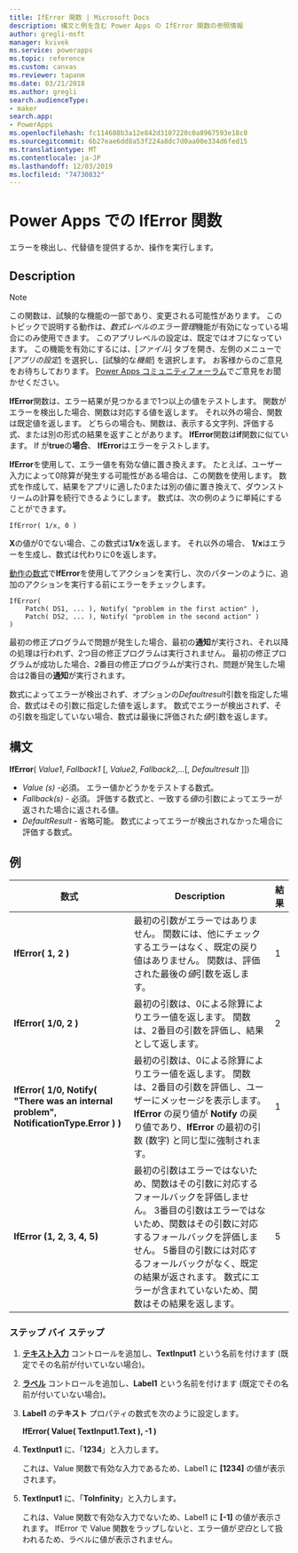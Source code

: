 ```yaml
---
title: IfError 関数 | Microsoft Docs
description: 構文と例を含む Power Apps の IfError 関数の参照情報
author: gregli-msft
manager: kvivek
ms.service: powerapps
ms.topic: reference
ms.custom: canvas
ms.reviewer: tapanm
ms.date: 03/21/2018
ms.author: gregli
search.audienceType:
- maker
search.app:
- PowerApps
ms.openlocfilehash: fc114688b3a12e842d3107220c0a8967593e18c0
ms.sourcegitcommit: 6b27eae6dd8a53f224a8dc7d0aa00e334d6fed15
ms.translationtype: MT
ms.contentlocale: ja-JP
ms.lasthandoff: 12/03/2019
ms.locfileid: "74730832"
---
```

# <a name="iferror-function-in-power-apps"></a>Power Apps での IfError 関数

エラーを検出し、代替値を提供するか、操作を実行します。

## <a name="description"></a>Description

> [!NOTE]
> この関数は、試験的な機能の一部であり、変更される可能性があります。 このトピックで説明する動作は、*数式レベルのエラー管理*機能が有効になっている場合にのみ使用できます。 このアプリレベルの設定は、既定ではオフになっています。 この機能を有効にするには、[*ファイル*] タブを開き、左側のメニューで [*アプリの設定*] を選択し、[試験的な*機能*] を選択します。 お客様からのご意見をお待ちしております。 [Power Apps コミュニティフォーラム](https://powerusers.microsoft.com/t5/Expressions-and-Formulas/bd-p/How-To)でご意見をお聞かせください。

**IfError**関数は、エラー結果が見つかるまで1つ以上の値をテストします。 関数がエラーを検出した場合、関数は対応する値を返します。 それ以外の場合、関数は既定値を返します。 どちらの場合も、関数は、表示する文字列、評価する式、または別の形式の結果を返すことがあります。 **IfError**関数は**if**関数に似ています。 If が**true**の**場合**、 **IfError**はエラーをテストします。

**IfError**を使用して、エラー値を有効な値に置き換えます。 たとえば、ユーザー入力によって0除算が発生する可能性がある場合は、この関数を使用します。 数式を作成して、結果をアプリに適した0または別の値に置き換えて、ダウンストリームの計算を続行できるようにします。 数式は、次の例のように単純にすることができます。

```powerapps-dot
IfError( 1/x, 0 )
```

**X**の値が0でない場合、この数式は**1/x**を返します。 それ以外の場合、 **1/x**はエラーを生成し、数式は代わりに0を返します。

[動作の数式](../working-with-formulas-in-depth.md)で**IfError**を使用してアクションを実行し、次のパターンのように、追加のアクションを実行する前にエラーをチェックします。

```powerapps-dot
IfError(
    Patch( DS1, ... ), Notify( "problem in the first action" ),
    Patch( DS2, ... ), Notify( "problem in the second action" )
)
```

最初の修正プログラムで問題が発生した場合、最初の**通知**が実行され、それ以降の処理は行われず、2つ目の修正プログラムは実行されません。 最初の修正プログラムが成功した場合、2番目の修正プログラムが実行され、問題が発生した場合は2番目の**通知**が実行されます。

数式によってエラーが検出されず、オプションの*Defaultresult*引数を指定した場合、数式はその引数に指定した値を返します。 数式でエラーが検出されず、その引数を指定していない場合、数式は最後に評価された*値*引数を返します。

## <a name="syntax"></a>構文

**IfError**( *Value1*, *Fallback1* [, *Value2*, *Fallback2*,...[, *Defaultresult* ]])

* *Value (s)* -必須。 エラー値かどうかをテストする数式。
* *Fallback(s)* - 必須。 評価する数式と、一致する*値*の引数によってエラーが返された場合に返される値。
* *DefaultResult* - 省略可能。  数式によってエラーが検出されなかった場合に評価する数式。

## <a name="examples"></a>例

| 数式 | Description | 結果 |
| --- | --- | --- |
| **IfError( 1, 2 )** |最初の引数がエラーではありません。 関数には、他にチェックするエラーはなく、既定の戻り値はありません。 関数は、評価された最後の*値*引数を返します。   | 1 |
| **IfError( 1/0, 2 )** | 最初の引数は、0による除算によりエラー値を返します。 関数は、2番目の引数を評価し、結果として返します。 | 2 |
| **IfError( 1/0, Notify( "There was an internal problem", NotificationType.Error ) )** | 最初の引数は、0による除算によりエラー値を返します。 関数は、2番目の引数を評価し、ユーザーにメッセージを表示します。 **IfError** の戻り値が **Notify** の戻り値であり、**IfError** の最初の引数 (数字) と同じ型に強制されます。 | 1 |
| **IfError (1, 2, 3, 4, 5)** | 最初の引数はエラーではないため、関数はその引数に対応するフォールバックを評価しません。 3番目の引数はエラーではないため、関数はその引数に対応するフォールバックを評価しません。 5番目の引数には対応するフォールバックがなく、既定の結果が返されます。 数式にエラーが含まれていないため、関数はその結果を返します。 | 5 |

### <a name="step-by-step"></a>ステップ バイ ステップ

1. **[テキスト入力](../controls/control-text-input.md)** コントロールを追加し、**TextInput1** という名前を付けます (既定でその名前が付いていない場合)。

2. **[ラベル](../controls/control-text-box.md)** コントロールを追加し、**Label1** という名前を付けます (既定でその名前が付いていない場合)。

3. **Label1** の**テキスト** プロパティの数式を次のように設定します。

    **IfError( Value( TextInput1.Text ), -1 )**

4. **TextInput1** に、「**1234**」と入力します。  

    これは、Value 関数で有効な入力であるため、Label1 に **[1234]** の値が表示されます。

5. **TextInput1** に、「**ToInfinity**」と入力します。

    これは、Value 関数で有効な入力でないため、Label1 に **[-1]** の値が表示されます。  IfError で Value 関数をラップしないと、エラー値が*空白*として扱われるため、ラベルに値が表示されません。 


